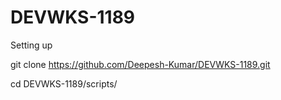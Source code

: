 # DEVWKS-1189


Setting up

git clone https://github.com/Deepesh-Kumar/DEVWKS-1189.git

cd DEVWKS-1189/scripts/
